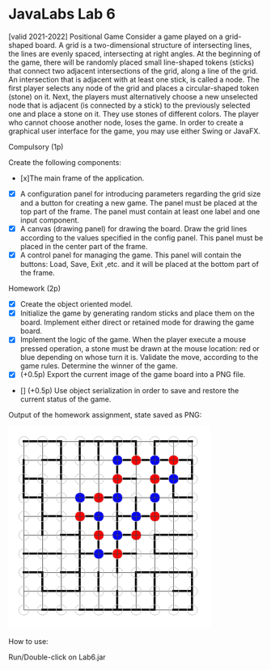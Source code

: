 # JavaLabs Lab 6

[valid 2021-2022]
Positional Game
Consider a game played on a grid-shaped board. A grid is a two-dimensional structure of intersecting lines, the lines are evenly spaced, intersecting at right angles.
At the beginning of the game, there will be randomly placed small line-shaped tokens (sticks) that connect two adjacent intersections of the grid, along a line of the grid.
An intersection that is adjacent with at least one stick, is called a node.
The first player selects any node of the grid and places a circular-shaped token (stone) on it. Next, the players must alternatively choose a new unselected node that is adjacent (is connected by a stick) to the previously selected one and place a stone on it. They use stones of different colors. The player who cannot choose another node, loses the game.
In order to create a graphical user interface for the game, you may use either Swing or JavaFX.

Compulsory (1p)

Create the following components:

- [x]The main frame of the application.
- [x] A configuration panel for introducing parameters regarding the grid size and a button for creating a new game. The panel must be placed at the top part of the frame. The panel must contain at least one label and one input component.
- [x] A canvas (drawing panel) for drawing the board. Draw the grid lines according to the values specified in the config panel. This panel must be placed in the center part of the frame.
- [x] A control panel for managing the game. This panel will contain the buttons: Load, Save, Exit ,etc. and it will be placed at the bottom part of the frame.

Homework (2p)
- [x] Create the object oriented model.
- [x] Initialize the game by generating random sticks and place them on the board. Implement either direct or retained mode for drawing the game board.
- [x] Implement the logic of the game. When the player execute a mouse pressed operation, a stone must be drawn at the mouse location: red or blue depending on whose turn it is. Validate the move, according to the game rules. Determine the winner of the game.
- [x] (+0.5p) Export the current image of the game board into a PNG file.
- [] (+0.5p) Use object serialization in order to save and restore the current status of the game.



Output of the homework assignment, state saved as PNG: 

![output image](MyGame.png)

How to use:

Run/Double-click on Lab6.jar
